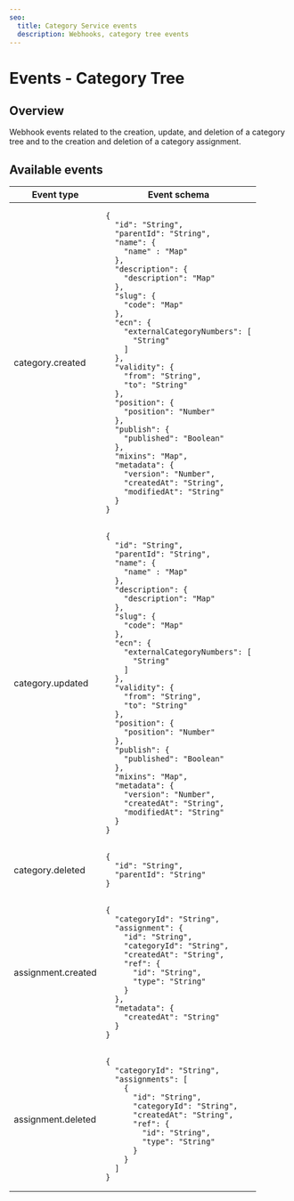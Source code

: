 ```yaml
---
seo:
  title: Category Service events
  description: Webhooks, category tree events
---
```


# Events - Category Tree

## Overview

Webhook events related to the creation, update, and deletion of a category tree and to the creation and deletion of a category assignment.

## Available events

<table><thead><tr><th>Event type</th><th>Event schema</th></tr></thead><tbody><tr><td>category.created</td><td><pre class="language-json"><code class="lang-json">{
  "id": "String",
  "parentId": "String",
  "name": {
    "name" : "Map"
  },
  "description": {
    "description": "Map"
  },
  "slug": {
    "code": "Map"
  },
  "ecn": {
    "externalCategoryNumbers": [
      "String"
    ]
  },
  "validity": {
    "from": "String",
    "to": "String"
  },
  "position": {
    "position": "Number"
  },
  "publish": {
    "published": "Boolean"
  },
  "mixins": "Map",
  "metadata": {
    "version": "Number",
    "createdAt": "String",
    "modifiedAt": "String"
  }
}
</code></pre></td></tr><tr><td>category.updated</td><td><pre class="language-json"><code class="lang-json">{
  "id": "String",
  "parentId": "String",
  "name": {
    "name" : "Map"
  },
  "description": {
    "description": "Map"
  },
  "slug": {
    "code": "Map"
  },
  "ecn": {
    "externalCategoryNumbers": [
      "String"
    ]
  },
  "validity": {
    "from": "String",
    "to": "String"
  },
  "position": {
    "position": "Number"
  },
  "publish": {
    "published": "Boolean"
  },
  "mixins": "Map",
  "metadata": {
    "version": "Number",
    "createdAt": "String",
    "modifiedAt": "String"
  }
}
</code></pre></td></tr><tr><td>category.deleted</td><td><pre class="language-json"><code class="lang-json">{
  "id": "String",
  "parentId": "String"
}
</code></pre></td></tr><tr><td>assignment.created</td><td><pre class="language-json"><code class="lang-json">{
  "categoryId": "String",
  "assignment": {
    "id": "String",
    "categoryId": "String",
    "createdAt": "String",
    "ref": {
      "id": "String",
      "type": "String"
    }
  },
  "metadata": {
    "createdAt": "String"
  }
}
</code></pre></td></tr><tr><td>assignment.deleted</td><td><pre class="language-json"><code class="lang-json">{
  "categoryId": "String",
  "assignments": [
    {
      "id": "String",
      "categoryId": "String",
      "createdAt": "String",
      "ref": {
        "id": "String",
        "type": "String"
      }
    }
  ]
}
</code></pre></td></tr></tbody></table>
